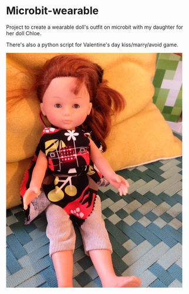 # Microbit-wearable
Project to create a wearable doll's outfit on microbit with my daughter for her doll Chloe.

There's also a python script for Valentine's day kiss/marry/avoid game.

![pic](/chloe.JPG)

